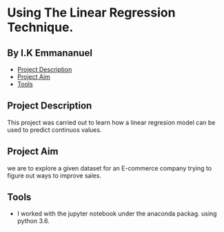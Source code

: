 # Using The Linear Regression Technique. 
## By I.K Emmananuel

* [Project Description](#ProjectDescription)
* [Project Aim](#ProjectAim)
* [Tools](#Tools)

## Project Description
This project was carried out to learn how a linear regresion model can be used to predict continuos values. 

## Project Aim
we are to explore a given dataset for an E-commerce company trying to figure out ways to improve sales. 
 
 ## Tools 
 
 * I worked with the jupyter notebook under the anaconda packag. using python 3.6.  
 
